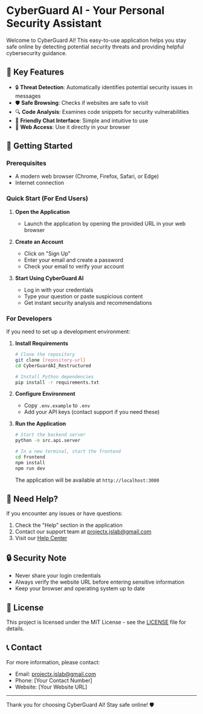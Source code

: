 # CyberGuard AI - Your Personal Security Assistant

Welcome to CyberGuard AI! This easy-to-use application helps you stay safe online by detecting potential security threats and providing helpful cybersecurity guidance.

## 🌟 Key Features

- 🔒 **Threat Detection**: Automatically identifies potential security issues in messages
- 🛡️ **Safe Browsing**: Checks if websites are safe to visit
- 🔍 **Code Analysis**: Examines code snippets for security vulnerabilities
- 💬 **Friendly Chat Interface**: Simple and intuitive to use
- 📱 **Web Access**: Use it directly in your browser

## 🚀 Getting Started

### Prerequisites
- A modern web browser (Chrome, Firefox, Safari, or Edge)
- Internet connection

### Quick Start (For End Users)

1. **Open the Application**
   - Launch the application by opening the provided URL in your web browser

2. **Create an Account**
   - Click on "Sign Up"
   - Enter your email and create a password
   - Check your email to verify your account

3. **Start Using CyberGuard AI**
   - Log in with your credentials
   - Type your question or paste suspicious content
   - Get instant security analysis and recommendations

### For Developers

If you need to set up a development environment:

1. **Install Requirements**
   ```bash
   # Clone the repository
   git clone [repository-url]
   cd CyberGuardAI_Restructured

   # Install Python dependencies
   pip install -r requirements.txt
   ```

2. **Configure Environment**
   - Copy `.env.example` to `.env`
   - Add your API keys (contact support if you need these)

3. **Run the Application**
   ```bash
   # Start the backend server
   python -m src.api.server
   
   # In a new terminal, start the frontend
   cd frontend
   npm install
   npm run dev
   ```
   The application will be available at `http://localhost:3000`

## 🤔 Need Help?

If you encounter any issues or have questions:

1. Check the "Help" section in the application
2. Contact our support team at projectx.jslab@gmail.com
3. Visit our [Help Center](https://example.com/help)

## 🔒 Security Note

- Never share your login credentials
- Always verify the website URL before entering sensitive information
- Keep your browser and operating system up to date

## 📝 License

This project is licensed under the MIT License - see the [LICENSE](LICENSE) file for details.

## 📞 Contact

For more information, please contact:
- Email: projectx.jslab@gmail.com
- Phone: [Your Contact Number]
- Website: [Your Website URL]

---

Thank you for choosing CyberGuard AI! Stay safe online! 🛡️
